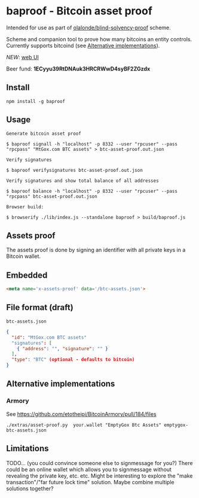 # baproof - Bitcoin asset proof

Intended for use as part of
[olalonde/blind-solvency-proof](https://github.com/olalonde/blind-solvency-proof)
scheme.

Scheme and companion tool to prove how many bitcoins an entity controls.
Currently supports bitcoind (see [Alternative
implementations](#alternative-implementations)).

*NEW*: [web UI](http://olalonde.github.io/bitcoin-asset-proof)

Beer fund: **1ECyyu39RtDNAuk3HRCRWwD4syBF2ZGzdx**

## Install

```
npm install -g baproof
```

## Usage

```
Generate bitcoin asset proof

$ baproof signall -h "localhost" -p 8332 --user "rpcuser" --pass "rpcpass" "MtGox.com BTC assets" > btc-asset-proof.out.json

Verify signatures

$ baproof verifysignatures btc-asset-proof.out.json

Verify signatures and show total balance of all addresses

$ baproof balance -h "localhost" -p 8332 --user "rpcuser" --pass "rpcpass" btc-asset-proof.out.json

Browser build:

$ browserify ./lib/index.js --standalone baproof > build/baproof.js
```

## Assets proof

The assets proof is done by signing an identifier with all private keys in a
Bitcoin wallet.

## Embedded

```html
<meta name='x-assets-proof' data='/btc-assets.json'>
```

## File format (draft)

`btc-assets.json`

```json
{
  "id": "MtGox.com BTC assets"
  "signatures": [
    { "address": "", "signature": "" }
  ],
  "type": "BTC" (optional - defaults to bitcoin)
}
```

## Alternative implementations

### Armory

See https://github.com/etotheipi/BitcoinArmory/pull/184/files

```
./extras/asset-proof.py  your.wallet "EmptyGox Btc Assets" emptygox-btc-assets.json
```

## Limitations

TODO... (you could convince someone else to signmessage for you?) There
could be an online wallet which allows you to signmessage without
revealing the private key, etc. etc. Might be interesting to explore the
"make transaction"/"far future lock time" solution. Maybe combine
multiple solutions together?
